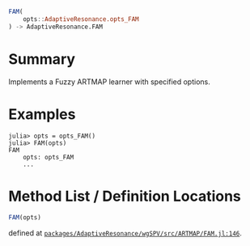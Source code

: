 ```julia
FAM(
    opts::AdaptiveResonance.opts_FAM
) -> AdaptiveResonance.FAM

```

# Summary

Implements a Fuzzy ARTMAP learner with specified options.

# Examples

```julia-repl
julia> opts = opts_FAM()
julia> FAM(opts)
FAM
    opts: opts_FAM
    ...
```

# Method List / Definition Locations

```julia
FAM(opts)
```

defined at [`packages/AdaptiveResonance/wgSPV/src/ARTMAP/FAM.jl:146`](file:///home/terasaki/.julia/packages/AdaptiveResonance/wgSPV/src/ARTMAP/FAM.jl).
